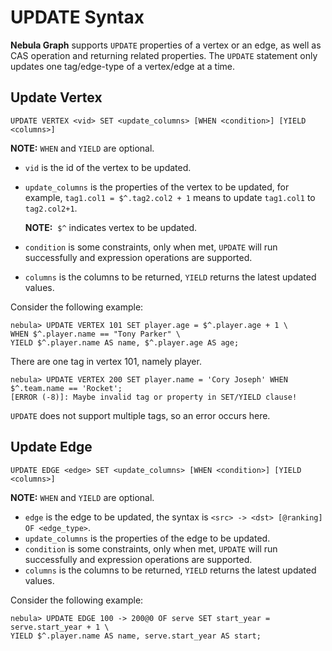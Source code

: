 # UPDATE Syntax

**Nebula Graph** supports `UPDATE` properties of a vertex or an edge, as well as CAS operation and returning related properties. The `UPDATE` statement only updates one tag/edge-type of a vertex/edge at a time.

## Update Vertex

```ngql
UPDATE VERTEX <vid> SET <update_columns> [WHEN <condition>] [YIELD <columns>]
```

**NOTE:** `WHEN` and `YIELD` are optional.

- `vid` is the id of the vertex to be updated.
- `update_columns` is the properties of the vertex to be updated, for example, `tag1.col1 = $^.tag2.col2 + 1` means to update `tag1.col1` to `tag2.col2+1`.

    **NOTE:**  `$^` indicates vertex to be updated.

- `condition` is some constraints, only when met, `UPDATE` will run successfully and expression operations are supported.
- `columns` is the columns to be returned, `YIELD` returns the latest updated values.

Consider the following example:

```ngql
nebula> UPDATE VERTEX 101 SET player.age = $^.player.age + 1 \
WHEN $^.player.name == "Tony Parker" \
YIELD $^.player.name AS name, $^.player.age AS age;
```

There are one tag in vertex 101, namely player.

```ngql
nebula> UPDATE VERTEX 200 SET player.name = 'Cory Joseph' WHEN $^.team.name == 'Rocket';
[ERROR (-8)]: Maybe invalid tag or property in SET/YIELD clause!
```

`UPDATE` does not support multiple tags, so an error occurs here.

## Update Edge

```ngql
UPDATE EDGE <edge> SET <update_columns> [WHEN <condition>] [YIELD <columns>]
```

**NOTE:** `WHEN` and `YIELD` are optional.

- `edge` is the edge to be updated, the syntax is `<src> -> <dst> [@ranking] OF <edge_type>`.
- `update_columns` is the properties of the edge to be updated.
- `condition` is some constraints, only when met, `UPDATE` will run successfully and expression operations are supported.
- `columns` is the columns to be returned, `YIELD` returns the latest updated values.

Consider the following example:

```ngql
nebula> UPDATE EDGE 100 -> 200@0 OF serve SET start_year = serve.start_year + 1 \
YIELD $^.player.name AS name, serve.start_year AS start;
```

